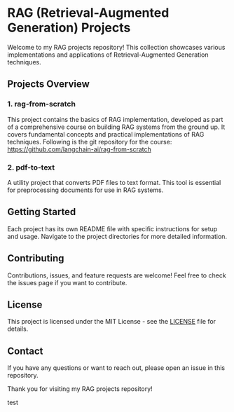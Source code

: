 # RAG (Retrieval-Augmented Generation) Projects

Welcome to my RAG projects repository! This collection showcases various implementations and applications of Retrieval-Augmented Generation techniques.

## Projects Overview

### 1. rag-from-scratch

This project contains the basics of RAG implementation, developed as part of a comprehensive course on building RAG systems from the ground up. It covers fundamental concepts and practical implementations of RAG techniques.
Following is the git repository for the course: https://github.com/langchain-ai/rag-from-scratch

### 2. pdf-to-text

A utility project that converts PDF files to text format. This tool is essential for preprocessing documents for use in RAG systems.

## Getting Started

Each project has its own README file with specific instructions for setup and usage. Navigate to the project directories for more detailed information.

## Contributing

Contributions, issues, and feature requests are welcome! Feel free to check the issues page if you want to contribute.

## License

This project is licensed under the MIT License - see the [LICENSE](LICENSE) file for details.

## Contact

If you have any questions or want to reach out, please open an issue in this repository.

Thank you for visiting my RAG projects repository!

test